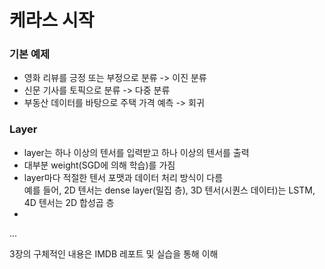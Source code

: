 # 케라스 시작

### 기본 예제
* 영화 리뷰를 긍정 또는 부정으로 분류 -> 이진 분류
* 신문 기사를 토픽으로 분류 -> 다중 분류
* 부동산 데이터를 바탕으로 주택 가격 예측 -> 회귀

### Layer
* layer는 하나 이상의 텐서를 입력받고 하나 이상의 텐서를 출력
* 대부분 weight(SGD에 의해 학습)를 가짐
* layer마다 적절한 텐서 포맷과 데이터 처리 방식이 다름<br />
  예를 들어, 2D 텐서는 dense layer(밀집 층), 3D 텐서(시퀀스 데이터)는 LSTM, 4D 텐서는 2D 합성곱 층
* 

...

3장의 구체적인 내용은 IMDB 레포트 및 실습을 통해 이해
